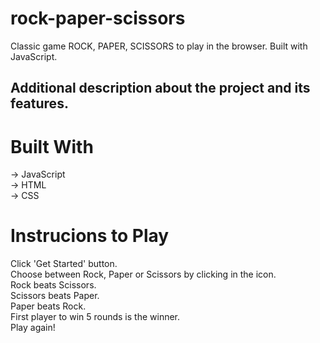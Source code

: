 # rock-paper-scissors
Classic game ROCK, PAPER, SCISSORS to play in the browser. Built with JavaScript.
## Additional description about the project and its features.
# Built With
-> JavaScript<br>
-> HTML<br>
-> CSS<br>
# Instrucions to Play
Click 'Get Started' button.<br>
Choose between Rock, Paper or Scissors by clicking in the icon.<br>
Rock beats Scissors.<br>
Scissors beats Paper.<br>
Paper beats Rock.<br>
First player to win 5 rounds is the winner.<br>
Play again!<br>
